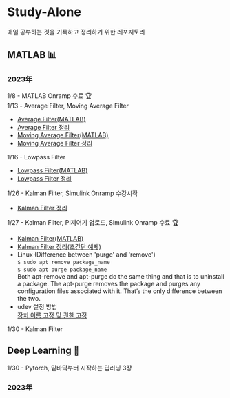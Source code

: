 # Study-Alone
매일 공부하는 것을 기록하고 정리하기 위한 레포지토리

## MATLAB 📊
### 2023年
1/8 - MATLAB Onramp 수료 🏆   
1/13 - Average Filter, Moving Average Filter
* [Average Filter(MATLAB)](https://github.com/soup1997/Study-Alone/tree/origin/Matlab/Average_Filter)
* [Average Filter 정리](https://velog.io/@soup1997/%ED%8F%89%EA%B7%A0%ED%95%84%ED%84%B0)
* [Moving Average Filter(MATLAB)](https://github.com/soup1997/Study-Alone/tree/origin/Matlab/Moving_Average_Filter)
* [Moving Average Filter 정리](https://velog.io/@soup1997/Moving-Average-Filter)

1/16 - Lowpass Filter
* [Lowpass Filter(MATLAB)](https://github.com/soup1997/Study-Alone/tree/origin/Matlab/Lowpass_Filter)
* [Lowpass Filter 정리](https://velog.io/@soup1997/Lowpass-Filter)

1/26 - Kalman Filter, Simulink Onramp 수강시작
* [Kalman Filter 정리](https://velog.io/@soup1997/Linear-Kalman-Filter)


1/27 - Kalman Filter, PI제어기 업로드, Simulink Onramp 수료 🏆
* [Kalman Filter(MATLAB)](https://github.com/soup1997/Study-Alone/tree/origin/Matlab) 
* [Kalman Filter 정리(초간단 예제)](https://velog.io/@soup1997/Linear-Kalman-Filter-Simple-Example)
* Linux (Difference between 'purge' and 'remove')   
`$ sudo apt remove package_name`   
`$ sudo apt purge package_name`   
Both apt-remove and apt-purge do the same thing and that is to uninstall a package. The apt-purge removes the package and purges any configuration files associated with it. That’s the only difference between the two.
* udev 설정 방법   
[장치 이름 고정 및 권한 고정](https://velog.io/@717lumos/Linux-USB-%EC%9E%A5%EC%B9%98-%EC%9D%B4%EB%A6%84-%EA%B3%A0%EC%A0%95%ED%95%98%EA%B8%B0-udev-%EC%84%A4%EC%A0%95-Symbolic-Link%EC%8B%AC%EB%B3%BC%EB%A6%AD-%EB%A7%81%ED%81%AC-%EB%A7%8C%EB%93%A4%EA%B8%B0)

1/30 - Kalman Filter
## Deep Learning 🧬

1/30 - Pytorch, 밑바닥부터 시작하는 딥러닝 3장

### 2023年
